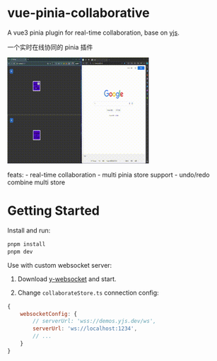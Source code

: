 # vue-pinia-collaborative

A vue3 pinia plugin for real-time collaboration, base on [yjs](https://github.com/yjs/yjs).

一个实时在线协同的 pinia 插件

![gif](https://github.com/tanghaojie/vue-pinia-collaborative/blob/master/screen_small.gif)

feats: - real-time collaboration - multi pinia store support - undo/redo combine multi store

# Getting Started

Install and run:

```sh
pnpm install
pnpm dev
```

Use with custom websocket server:

1. Download [y-websocket](https://github.com/yjs/y-websocket) and start.

2. Change `collaborateStore.ts` connection config:

```js
{
    websocketConfig: {
        // serverUrl: 'wss://demos.yjs.dev/ws',
        serverUrl: 'ws://localhost:1234',
        // ...
    }
}
```
